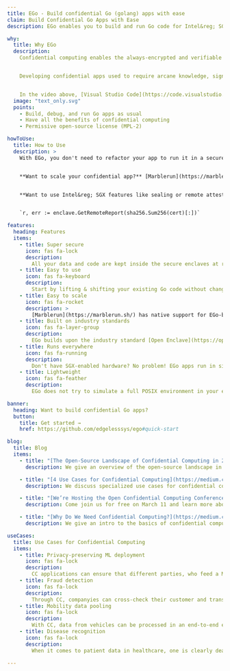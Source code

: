 ```yaml
---
title: EGo - Build confidential Go (golang) apps with ease​
claim: Build Confidential Go Apps with Ease​
description: EGo enables you to build and run Go code for Intel&reg; SGX enclaves with zero code changes.​

why:
  title: Why EGo
  description:
    Confidential computing enables the always-encrypted and verifiable processing of data - in the cloud and elsewhere. This breakthrough approach that solves many security and privacy problems.


    Developing confidential apps used to require arcane knowledge, significant code changes, and cumbersome build steps. With EGo, you can skip that and develop your Go code as usual.


    In the video above, [Visual Studio Code](https://code.visualstudio.com/) is used to debug unmodified [HashiCorp Vault](https://www.vaultproject.io/) running on EGo in an Intel&reg; SGX enclave in debug mode.
  image: "text_only.svg"
  points:
    - Build, debug, and run Go apps as usual
    - Have all the benefits of confidential computing
    - Permissive open-source license (MPL-2)​

howToUse:
  title: How to Use​
  description: >
    With EGo, you don't need to refactor your app to run it in a secure enclave. Just use three simple commands to build, sign, and run your code - be it 10 or 100,000 lines of Go with complex dependencies.


    **Want to scale your confidential app?** [Marblerun](https://marblerun.sh/) - "the service mesh for confidential computing" - has native support for EGo-based microservices and makes it easy to securely scale confidential apps on [Kubernetes](https://kubernetes.io).


    **Want to use Intel&reg; SGX features like sealing or remote attestion?** Just import EGo's [enclave library](https://pkg.go.dev/github.com/edgelesssys/ego@v0.1.0/enclave#section-documentation) and access everything in a single line of code. For example, get an attestation report for your TLS certificate:


    `r, err := enclave.GetRemoteReport(sha256.Sum256(cert)[:])`

features:
  heading: Features
  items:
    - title: Super secure
      icon: fas fa-lock
      description:
        All your data and code are kept inside the secure enclaves at runtime. No need to partition your app.
    - title: Easy to use
      icon: fas fa-keyboard
      description:
        Start by lifting & shifting your existing Go code without changing a line. Use the EGo runtime library to effortlessly access SGX-specific features.
    - title: Easy to scale
      icon: fas fa-rocket
      description: >
        [Marblerun](https://marblerun.sh/) has native support for EGo-based microservices and makes it easy to scale them securely on Kubernetes.
    - title: Built on industry standards
      icon: fas fa-layer-group
      description:
        EGo builds upon the industry standard [Open Enclave](https://openenclave.io/). This makes it future-proof and portable to other hardware platforms. EGo also supports the latest [DCAP](https://github.com/intel/SGXDataCenterAttestationPrimitives) attestation protocol.
    - title: Runs everywhere
      icon: fas fa-running
      description:
        Don't have SGX-enabled hardware? No problem! EGo apps run in simulation mode on any host. Also, many cloud providers already offer SGX-enabled VMs.
    - title: Lightweight
      icon: fas fa-feather
      description:
        EGo does not try to simulate a full POSIX environment in your enclave. It just loads as much code as necessary for the Go runtime to work well, keeping the trusted computing base (TCB) small.

banner:
  heading: Want to build confidential Go apps?​
  button:
    title: Get started →
    href: https://github.com/edgelesssys/ego#quick-start

blog:
  title: Blog
  items:
    - title: "[The Open-Source Landscape of Confidential Computing in 2021](https://medium.com/edgelesssystems/the-open-source-landscape-of-confidential-computing-in-2021-7f847ebfc0a9)"
      description: We give an overview of the open-source landscape in confidential computing and show where EGo fits in.

    - title: "[4 Use Cases for Confidential Computing](https://medium.com/edgelesssystems/4-use-cases-for-confidential-computing-34f62e77a4de)"
      description: We discuss specialized use cases for confidential computing that can be realized with EGo.

    - title: "[We’re Hosting the Open Confidential Computing Conference 2021!](https://medium.com/edgelesssystems/were-hosting-the-open-confidential-computing-conference-2021-72a847223bd1)"
      description: Come join us for free on March 11 and learn more about EGo and other exciting open-source projects for confidential computing!

    - title: "[Why Do We Need Confidential Computing?](https://medium.com/edgelesssystems/why-we-need-a-service-mesh-for-confidential-computing-part-1-3-28f4bd6df679)"
      description: We give an intro to the basics of confidential computing.

useCases:
  title: Use Cases for Confidential Computing ​
  items:
    - title: Privacy-preserving ML deployment​
      icon: fas fa-lock
      description:
        CC applications can ensure that different parties, who feed a ML model, cannot access the raw data.​ Processing takes place in secure enclaves and only the analysis results are played out to the participating parties.
    - title: Fraud detection​
      icon: fas fa-lock
      description:
        Through CC, companyies can cross-check their customer and transaction data for potential fraud while neither of them gets access to the original data. The privacy of their customers sensitive data is ensured by CC alongside the whole process.
    - title: Mobility data pooling​
      icon: fas fa-lock
      description:
        With CC, data from vehicles can be processed in an end-to-end encrypted and verifiable way. Even the vehicle manufacturer only get access to the aggregated and filtered output data. It can be mathematically ensured that no relevant conclusions can be drawn from the output data about individual drivers.
    - title: Disease recognition​
      icon: fas fa-lock
      description:
        When it comes to patient data in healthcare, one is clearly dealing with highly sensitive and regulated data. In this context, CC can enable secure multi-party training of AI for different purposes, e.g. cancer recognition.

---
```

